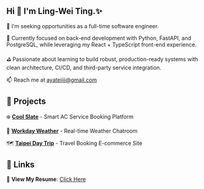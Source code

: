 ## Hi 👋 I'm Ling-Wei Ting.✨
🌱 I'm seeking opportunities as a full-time software engineer.

🧩 Currently focused on back-end development with Python, FastAPI, and PostgreSQL, while leveraging my React + TypeScript front-end experience.

⛳ Passionate about learning to build robust, production-ready systems with clean architecture, CI/CD, and third-party service integration.

📫 Reach me at ayateiiii@gmail.com

## 📗 Projects

❄️ **[Cool Slate](https://cool-slate.ayating.workers.dev/)** - Smart AC Service Booking Platform

💬 **[Workday Weather](https://ayating.github.io/WorkdayWeather/)** - Real-time Weather Chatroom

🗺️ **[Taipei Day Trip](https://taipei-day-trip.ayating.lol/)** - Travel Booking E-commerce Site

## 🔗 Links
📄 **View My Resume**: [Click Here](https://drive.google.com/file/d/1GN-d-MRspzm6NrcPQ96cwLIHOZtx8n1K/view)
